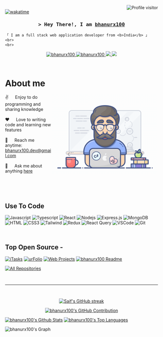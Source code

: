 <!--
<h2 align="center">
  Welcome to bhanurx100 World!
  <img src="https://media.giphy.com/media/hvRJCLFzcasrR4ia7z/giphy.gif" width="28">
</h2>
-->

<!--
<p align="center">
  <a href="https://github.com/bhanurx100"><img src="https://readme-typing-svg.herokuapp.com/?lines=Self%20Taught%20Programmer;Front%20End%20Developer;1.5%2B%20years%20of%20coding%20experience;Always%20learning%20new%20things&center=true&width=380&height=45"></a>
</p>

 -->

<a href="https://komarev.com/ghpvc/?username=bhanurx100">
  <img align="right" src="https://komarev.com/ghpvc/?username=bhanurx100&label=Visitors&color=0e75b6&style=flat" alt="Profile visitor" />
</a>


[![wakatime](https://wakatime.com/badge/user/eebb3dd8-d9b2-40de-9b88-6fd6cac99dbc.svg)](https://wakatime.com/@eebb3dd8-d9b2-40de-9b88-6fd6cac99dbc)

<!-- Intro  -->
<h3 align="center">
        <samp>&gt; Hey There!, I am
                <b><a target="_blank" href="https://bhanurx100.com">bhanurx100</a></b>
        </samp>
</h3>


<p align="center"> 
  <samp>
   
    「 I am a full stack web application developer from <b>India</b> 」
    <br>
    <br>
  </samp>
</p>

<p align="center">
 <a href="https://bhanurx100.com" target="blank">
  <img src="https://img.shields.io/badge/Website-DC143C?style=for-the-badge&logo=medium&logoColor=white" alt="bhanurx100" />
 </a>
 <a href="https://linkedin.com/in/bhanurx100" target="_blank">
  <img src="https://img.shields.io/badge/LinkedIn-0077B5?style=for-the-badge&logo=linkedin&logoColor=white" alt="bhanurx100"/>
 </a>
 <!-- <a href="https://dev.to/bhanurx100" target="_blank">
  <img src="https://img.shields.io/badge/dev.to-0A0A0A?style=for-the-badge&logo=dev.to&logoColor=white" alt="bhanurx100" />
 </a> -->
 <a href="https://twitter.com/Bhanu_rx100" target="_blank">
  <img src="https://img.shields.io/badge/Twitter-1DA1F2?style=for-the-badge&logo=twitter&logoColor=white" />
 </a>
<a href="https://leetcode.com/Bhanucode/" target="_blank">
  <img src="https://user-images.githubusercontent.com/36547915/97088991-45da5d00-1652-11eb-900f-80d106540f4f.png" />
 </a>

</p>
<br />

<!-- About Section -->
 # About me
 
<p>
 <img align="right" width="350" src="/assets/programmer.gif" alt="Coding gif" />
  
 ✌️ &emsp; Enjoy to do programming and sharing knowledge <br/><br/>
 ❤️ &emsp; Love to writing code and learning new features<br/><br/>
 📧 &emsp; Reach me anytime: bhanurx100.dev@gmail.com<br/><br/>
 💬 &emsp; Ask me about anything [here](https://github.com/bhanurx100/bhanurx100/issues)

</p>

<br/>
<br/>
<br/>

## Use To Code

![Javascript](https://img.shields.io/badge/Javascript-F0DB4F?style=for-the-badge&labelColor=black&logo=javascript&logoColor=F0DB4F)
![Typescript](https://img.shields.io/badge/Typescript-007acc?style=for-the-badge&labelColor=black&logo=typescript&logoColor=007acc)
![React](https://img.shields.io/badge/-React-61DBFB?style=for-the-badge&labelColor=black&logo=react&logoColor=61DBFB)
![Nodejs](https://img.shields.io/badge/Nodejs-3C873A?style=for-the-badge&labelColor=black&logo=node.js&logoColor=3C873A)
![Express.js](https://img.shields.io/badge/Express.js-000000?style=for-the-badge&logo=express&logoColor=white)
![MongoDB](https://img.shields.io/badge/MongoDB-4EA94B?style=for-the-badge&logo=mongodb&logoColor=white)
![HTML](https://img.shields.io/badge/HTML5-E34F26?style=for-the-badge&logo=html5&logoColor=white)
![CSS3](https://img.shields.io/badge/CSS3-1572B6?style=for-the-badge&logo=css3&logoColor=white)
![Tailwind](https://img.shields.io/badge/Tailwind_CSS-092749?style=for-the-badge&logo=tailwindcss&logoColor=06B6D4&labelColor=000000)
![Redux](https://img.shields.io/badge/Redux-593D88?style=for-the-badge&logo=redux&logoColor=white)
![React Query](https://img.shields.io/badge/-React_Query-FF4154?style=for-the-badge&logo=react%20query&logoColor=white)
![VSCode](https://img.shields.io/badge/Visual_Studio-0078d7?style=for-the-badge&logo=visual%20studio&logoColor=white)
![Git](https://img.shields.io/badge/Git-F05032?style=for-the-badge&logo=git&logoColor=white)

<br/>

## Top Open Source -
[![iTasks](https://github-readme-stats.vercel.app/api/pin/?username=bhanurx100&repo=itasks&border_color=7F3FBF&bg_color=0D1117&title_color=C9D1D9&text_color=8B949E&icon_color=7F3FBF)](https://github.com/bhanurx100/itasks)
[![urFolio](https://github-readme-stats.vercel.app/api/pin/?username=bhanurx100&repo=urfolio&border_color=7F3FBF&bg_color=0D1117&title_color=C9D1D9&text_color=8B949E&icon_color=7F3FBF)](https://github.com/bhanurx100/urfolio)
[![Web Projects](https://github-readme-stats.vercel.app/api/pin/?username=bhanurx100&repo=web-projects&border_color=7F3FBF&bg_color=0D1117&title_color=C9D1D9&text_color=8B949E&icon_color=7F3FBF)](https://github.com/bhanurx100/web-projects)
[![bhanurx100 Readme](https://github-readme-stats.vercel.app/api/pin/?username=bhanurx100&repo=bhanurx100&border_color=7F3FBF&bg_color=0D1117&title_color=C9D1D9&text_color=8B949E&icon_color=7F3FBF)](https://github.com/bhanurx100/bhanurx100)

<p align="left">
  <a href="https://github.com/bhanurx100?tab=repositories" target="_blank"><img alt="All Repositories" title="All Repositories" src="https://img.shields.io/badge/-All%20Repos-2962FF?style=for-the-badge&logo=koding&logoColor=white"/></a>
</p>

<br/>
<hr/>
<br/>

<p align="center">
  <a href="https://github.com/bhanurx100">
    <img src="https://github-readme-streak-stats.herokuapp.com/?user=bhanurx100&theme=radical&border=7F3FBF&background=0D1117" alt="Saif's GitHub streak"/>
  </a>
</p>

<p align="center">
  <a href="https://github.com/bhanurx100">
    <img src="https://github-profile-summary-cards.vercel.app/api/cards/profile-details?username=bhanurx100&theme=radical" alt="bhanurx100's GitHub Contribution"/>
  </a>
</p>

<a> 
    <a href="https://github.com/bhanurx100"><img alt="bhanurx100's Github Stats" src="https://denvercoder1-github-readme-stats.vercel.app/api?username=bhanurx100&show_icons=true&count_private=true&theme=react&border_color=7F3FBF&bg_color=0D1117&title_color=F85D7F&icon_color=F8D866" height="192px" width="49.5%"/></a>
  <a href="https://github.com/bhanurx100"><img alt="bhanurx100's Top Languages" src="https://denvercoder1-github-readme-stats.vercel.app/api/top-langs/?username=bhanurx100&langs_count=8&layout=compact&theme=react&border_color=7F3FBF&bg_color=0D1117&title_color=F85D7F&icon_color=F8D866" height="192px" width="49.5%"/></a>
  <br/>
</a>


![bhanurx100's Graph](https://github-readme-activity-graph.vercel.app/graph?username=bhanurx100&custom_title=Al%20Siam's%20GitHub%20Activity%20Graph&bg_color=0D1117&color=7F3FBF&line=7F3FBF&point=7F3FBF&area_color=FFFFFF&title_color=FFFFFF&area=true)
